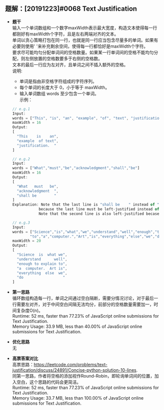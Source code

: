 ## 题解：[20191223]#0068 Text Justification
- **题干**   
输入一个单词数组和一个数字maxWidth表示最大宽度，构造文本使得每一行都刚好有maxWidth个字符，且是左右两端对齐的文本。   
单词以贪心策略打包在同一行，也就是同一行应当包含尽量多的单词。如果有必要则使用' '来补充剩余空间，使得每一行都恰好是maxWidth个字符。    
要求尽可能均匀分配单词间的空格数量。如果某一行单词间的空格不能均匀分配，则左侧放置的空格数要多于右侧的空格数。    
文本的最后一行应为左对齐，且单词之间不插入额外的空格。    
说明:
  - 单词是指由非空格字符组成的字符序列。   
  - 每个单词的长度大于 0，小于等于 maxWidth。   
  - 输入单词数组 words 至少包含一个单词。   
  示例：    
  ```JavaScript
  // e.g.1
  Input:
  words = ["This", "is", "an", "example", "of", "text", "justification."]
  maxWidth = 16
  Output:
  [
    "This    is    an",
    "example  of text",
    "justification.  "
  ]

  // e.g.2
  Input:
  words = ["What","must","be","acknowledgment","shall","be"]
  maxWidth = 16
  Output:
  [
    "What   must   be",
    "acknowledgment  ",
    "shall be        "
  ]
  Explanation: Note that the last line is "shall be    " instead of "shall     be",
              because the last line must be left-justified instead of fully-justified.
              Note that the second line is also left-justified becase it contains only one word.
  
  // e.g.3
  Input:
  words = ["Science","is","what","we","understand","well","enough","to","explain",
          "to","a","computer.","Art","is","everything","else","we","do"]
  maxWidth = 20
  Output:
  [
    "Science  is  what we",
    "understand      well",
    "enough to explain to",
    "a  computer.  Art is",
    "everything  else  we",
    "do                  "
  ]
  ```

- **第一思路**   
循环数组构造每一行，单词之间通过空白隔断，需要分情况讨论，对于最后一行需要左对齐，对于中间空白间隔无法均分，前部分的空格数量需要加一，时间复杂度O(n)。   
Runtime: 52 ms, faster than 77.23% of JavaScript online submissions for Text Justification.   
Memory Usage: 33.9 MB, less than 40.00% of JavaScript online submissions for Text Justification.   
- **优化思路**   
无  
- **高票答案对比**   
高票思路：https://leetcode.com/problems/text-justification/discuss/24891/Concise-python-solution-10-lines.       
同第一思路，作者将空格的添加视作Round-Robin，即轮询单词间的位置，加入空白，这个思路的代码会更简洁。            
Runtime: 52 ms, faster than 77.23% of JavaScript online submissions for Text Justification.   
Memory Usage: 33.7 MB, less than 100.00% of JavaScript online submissions for Text Justification.   